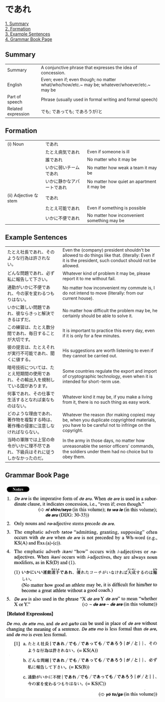 # であれ

[1. Summary](#summary)<br>
[2. Formation](#formation)<br>
[3. Example Sentences](#example-sentences)<br>
[4. Grammar Book Page](#grammar-book-page)<br>


## Summary

<table><tr>   <td>Summary</td>   <td>A conjunctive phrase that expresses the idea of concession.</td></tr><tr>   <td>English</td>   <td>Even; even if; even though; no matter what/who/how/etc.~ may be; whatever/whoever/etc.~ may be</td></tr><tr>   <td>Part of speech</td>   <td>Phrase (usually used in formal writing and formal speech)</td></tr><tr>   <td>Related expression</td>   <td>でも; であっても; であろうが/と</td></tr></table>

## Formation

<table class="table"><tbody><tr class="tr head"><td class="td"><span class="numbers">(i)</span> <span class="bold">Noun</span></td><td class="td"><span class="concept">であれ</span></td><td class="td"></td></tr><tr class="tr"><td class="td"></td><td class="td"><span>たとえ病気</span><span class="concept">であれ</span></td><td class="td"><span>Even if someone is ill</span></td></tr><tr class="tr"><td class="td"></td><td class="td"><span>誰</span><span class="concept">であれ</span></td><td class="td"><span>No matter who it may be</span></td></tr><tr class="tr"><td class="td"></td><td class="td"><span>いかに弱いチーム</span><span class="concept">であれ</span></td><td class="td"><span>No matter how weak a team it may be</span></td></tr><tr class="tr"><td class="td"></td><td class="td"><span>いかに静かなアパート</span><span class="concept">であれ</span></td><td class="td"><span>No matter how quiet an apartment it may be</span></td></tr><tr class="tr head"><td class="td"><span class="numbers">(ii)</span> <span class="bold">Adjective な stem</span></td><td class="td"><span class="concept">であれ</span></td><td class="td"></td></tr><tr class="tr"><td class="td"></td><td class="td"><span>たとえ可能</span><span class="concept">であれ</span></td><td class="td"><span>Even if something is possible</span></td></tr><tr class="tr"><td class="td"></td><td class="td"><span>いかに不便</span><span class="concept">であれ</span></td><td class="td"><span>No matter how inconvenient something may be</span></td></tr></tbody></table>

## Example Sentences

<table><tr>   <td>たとえ社長であれ、そのような行為は許されない。</td>   <td>Even the (company) president shouldn't be allowed to do things like that. (literally: Even if it is the president, such conduct should not be allowed.</td></tr><tr>   <td>どんな問題であれ、必ず私に報告して下さい。</td>   <td>Whatever kind of problem it may be, please report it to me without fail.</td></tr><tr>   <td>通勤がいかに不便であれ、今の家を変わるつもりはない。</td>   <td>No matter how inconvenient my commute is, I do not intend to move (literally: from our current house).</td></tr><tr>   <td>いかに難しい問題であれ、彼ならきっと解決できるはずだ。</td>   <td>No matter how difficult the problem may be, he certainly should be able to solve it.</td></tr><tr>   <td>この練習は、たとえ数分間であれ、毎日することが大切です。</td>   <td>It is important to practice this every day, even if it is only for a few minutes.</td></tr><tr>   <td>彼の提言は、たとえそれが実行不可能であれ、聞くに値する。</td>   <td>His suggestions are worth listening to even if they cannot be carried out.</td></tr><tr>   <td>暗号技術については、たとえ短期間の使用であれ、その輸出入を規制している国があります。</td>   <td>Some countries regulate the export and import of cryptographic technology, even when it is intended for short-term use.</td></tr><tr>   <td>何事であれ、その仕事で生活するとなれば楽なものはない。</td>   <td>Whatever kind it may be, if you make a living from it, there is no such thing as easy work.</td></tr><tr>   <td>どのような理由であれ、著作物を複製する時は、著作権の侵害に注意しなければならない。</td>   <td>Whatever the reason (for making copies) may be, when you duplicate copyrighted materials, you have to be careful not to infringe on the copyright.</td></tr><tr>   <td>当時の軍隊では上官の命令がいかに理不尽であれ、下級兵はそれに従うしかなかったのだ。</td>   <td>In the army in those days, no matter how unreasonable the senior ofﬁcers' commands, the soldiers under them had no choice but to obey them.</td></tr></table>

## Grammar Book Page

![](../img/Advancedであれ.png)

